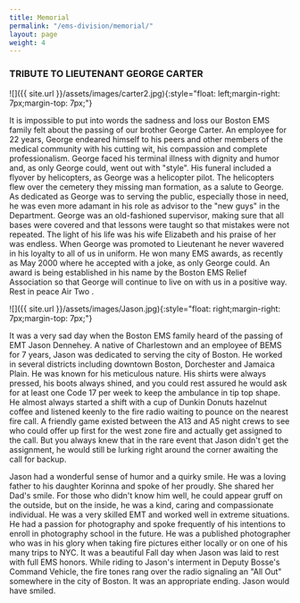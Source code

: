 ```yaml
---
title: Memorial
permalink: "/ems-division/memorial/"
layout: page
weight: 4
---
```


### TRIBUTE TO LIEUTENANT GEORGE CARTER


![]({{ site.url }}/assets/images/carter2.jpg){:style="float: left;margin-right: 7px;margin-top: 7px;"}



It is impossible to put into words the sadness and loss our Boston EMS family felt about the passing of our brother George Carter. An employee for 22 years, George endeared himself to his peers and other members of the medical community with his cutting wit, his compassion and complete professionalism. George faced his terminal illness with dignity and humor and, as only George could, went out with "style". His funeral included a flyover by helicopters, as George was a helicopter pilot. The helicopters flew over the cemetery they missing man formation, as a salute to George. As dedicated as George was to serving the public, especially those in need, he was even more adamant in his role as advisor to the "new guys" in the Department. George was an old-fashioned supervisor, making sure that all bases were covered and that lessons were taught so that mistakes were not repeated. The light of his life was his wife Elizabeth and his praise of her was endless. When George was promoted to Lieutenant he never wavered in his loyalty to all of us in uniform. He won many EMS awards, as recently as May 2000 where he accepted with a joke, as only George could. An award is being established in his name by the Boston EMS Relief Association so that George will continue to live on with us in a positive way. Rest in peace Air Two .  



![]({{ site.url }}/assets/images/Jason.jpg){:style="float: right;margin-right: 7px;margin-top: 7px;"}


It was a very sad day when the Boston EMS family heard of the passing of EMT Jason Dennehey. A native of Charlestown and an employee of BEMS for 7 years, Jason was dedicated to serving the city of Boston. He worked in several districts including downtown Boston, Dorchester and Jamaica Plain. He was known for his meticulous nature. His shirts were always pressed, his boots always shined, and you could rest assured he would ask for at least one Code 17 per week to keep the ambulance in tip top shape. He almost always started a shift with a cup of Dunkin Donuts hazelnut coffee and listened keenly to the fire radio waiting to pounce on the nearest fire call. A friendly game existed between the A13 and A5 night crews to see who could offer up first for the west zone fire and actually get assigned to the call. But you always knew that in the rare event that Jason didn't get the assignment, he would still be lurking right around the corner awaiting the call for backup.  

Jason had a wonderful sense of humor and a quirky smile. He was a loving father to his daughter Korinna and spoke of her proudly. She shared her Dad's smile. For those who didn't know him well, he could appear gruff on the outside, but on the inside, he was a kind, caring and compassionate individual. He was a very skilled EMT and worked well in extreme situations. He had a passion for photography and spoke frequently of his intentions to enroll in photography school in the future. He was a published photographer who was in his glory when taking fire pictures either locally or on one of his many trips to NYC. It was a beautiful Fall day when Jason was laid to rest with full EMS honors. While riding to Jason's interment in Deputy Bosse's Command Vehicle, the fire tones rang over the radio signaling an "All Out" somewhere in the city of Boston. It was an appropriate ending. Jason would have smiled.
